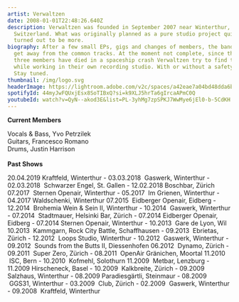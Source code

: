 ```yaml
---
artist: Verwaltzen
date: 2008-01-01T22:48:26.640Z
description: Verwaltzen was founded in September 2007 near Winterthur,
  Switzerland. What was originally planned as a pure studio project quickly
  turned out to be more.
biography: After a few small EPs, gigs and changes of members, the band tries to
  get away from the common tracks. At the moment not complete, since the last
  three members have died in a spaceship crash Verwaltzen try to find their luck
  while working in their own recording studio. With or without a safety net.
  Stay tuned.
thumbnail: /img/logo.svg
headerImage: https://lightroom.adobe.com/v2c/spaces/a42eae7a04bd48dda6b8193b4c695220/assets/1b5e3d87f38bb4a214b49e83ad92b955/revisions/43781779805c40af815b6926d63cf71e/renditions/386b2ef79afbfffc3074d7d9962dc316
spotifyId: 44myJwFQUxjEsx8SoTIBxQ?si=k9XLJ5hrTa6gIrcaAPmC0Q
youtubeId: watch?v=QyN--akod3E&list=PL-3yhMg7zpSPKJ7WwMye6jEl0-b-5CdKH
---
```

**Current Members**

Vocals & Bass, Yvo Petrzilek\
Guitars, Francesco Romano\
Drums, Justin Harrison\
\
**Past Shows**

20.04.2019 Kraftfeld, Winterthur - 03.03.2018  Gaswerk, Winterthur - 02.03.2018  Schwarzer Engel, St. Gallen - 12.02.2018 Boschbar, Zürich 07.2017  Sternen Openair, Winterthur - 05.2017  Im Grienen, Winterthur - 04.2017 Waldschenki, Winterthur 07.2015  Eidberger Openair, Eidberg - 12.2014  Brohemia Wein & Sein II, Winterthur - 10.2014  Gaswerk, Winterthur - 07.2014  Stadtmauer, Helsinki Bar, Zürich - 07.2014 Eidberger Openair, Eidberg - 07.2014 Sternen Openair, Winterthur - 10.2013  Gare de Lyon, Wil 10.2013  Kammgarn, Rock City Battle, Schaffhausen - 09.2013  Ebrietas, Zürich - 12.2012  Loops Studio, Winterthur - 10.2012  Gaswerk, Winterthur - 09.2012  Sounds from the Butts II, Diessenhofen 06.2012  Dynamo, Zürich - 09.2011  Super Zero, Zürich - 08.2011  OpenAir Gränichen, Moortal 11.2010  ISC, Bern - 10.2010  Kofmehl, Solothurn 11.2009  Metbar, Lenzburg - 11.2009 Hirscheneck, Basel - 10.2009  Kalkbreite, Zürich - 09.2009 Salzhaus, Winterthur - 08.2009 Paradiesgärtli, Steinmaur - 08.2009  GGS31, Winterthur - 03.2009  Club, Zürich - 02.2009  Gaswerk, Winterthur - 09.2008  Kraftfeld, Winterthur